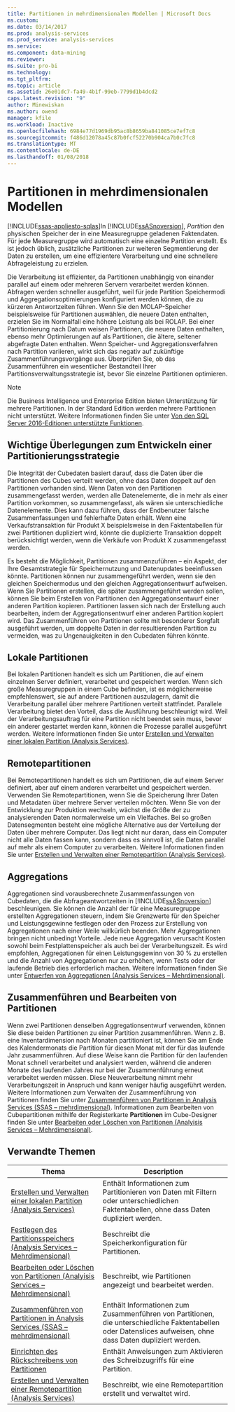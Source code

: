 ```yaml
---
title: Partitionen in mehrdimensionalen Modellen | Microsoft Docs
ms.custom: 
ms.date: 03/14/2017
ms.prod: analysis-services
ms.prod_service: analysis-services
ms.service: 
ms.component: data-mining
ms.reviewer: 
ms.suite: pro-bi
ms.technology: 
ms.tgt_pltfrm: 
ms.topic: article
ms.assetid: 26e01dc7-fa49-4b1f-99eb-7799d1b4dcd2
caps.latest.revision: "9"
author: Minewiskan
ms.author: owend
manager: kfile
ms.workload: Inactive
ms.openlocfilehash: 6984e77d1969db95ac8b8659ba841085ce7ef7c8
ms.sourcegitcommit: f486d12078a45c87b0fcf52270b904ca7b0c7fc8
ms.translationtype: MT
ms.contentlocale: de-DE
ms.lasthandoff: 01/08/2018
---
```

# <a name="partitions-in-multidimensional-models"></a>Partitionen in mehrdimensionalen Modellen
[!INCLUDE[ssas-appliesto-sqlas](../../includes/ssas-appliesto-sqlas.md)]In [!INCLUDE[ssASnoversion](../../includes/ssasnoversion-md.md)], *Partition* den physischen Speicher der in eine Measuregruppe geladenen Faktendaten. Für jede Measuregruppe wird automatisch eine einzelne Partition erstellt. Es ist jedoch üblich, zusätzliche Partitionen zur weiteren Segmentierung der Daten zu erstellen, um eine effizientere Verarbeitung und eine schnellere Abfrageleistung zu erzielen.  
  
 Die Verarbeitung ist effizienter, da Partitionen unabhängig von einander parallel auf einem oder mehreren Servern verarbeitet werden können. Abfragen werden schneller ausgeführt, weil für jede Partition Speichermodi und Aggregationsoptimierungen konfiguriert werden können, die zu kürzeren Antwortzeiten führen. Wenn Sie den MOLAP-Speicher beispielsweise für Partitionen auswählen, die neuere Daten enthalten, erzielen Sie im Normalfall eine höhere Leistung als bei ROLAP. Bei einer Partitionierung nach Datum weisen Partitionen, die neuere Daten enthalten, ebenso mehr Optimierungen auf als Partitionen, die ältere, seltener abgefragte Daten enthalten. Wenn Speicher- und Aggregationsverfahren nach Partition variieren, wirkt sich das negativ auf zukünftige Zusammenführungsvorgänge aus. Überprüfen Sie, ob das Zusammenführen ein wesentlicher Bestandteil Ihrer Partitionsverwaltungsstrategie ist, bevor Sie einzelne Partitionen optimieren.  
  
> [!NOTE]  
>  Die Business Intelligence und Enterprise Edition bieten Unterstützung für mehrere Partitionen. In der Standard Edition werden mehrere Partitionen nicht unterstützt. Weitere Informationen finden Sie unter [Von den SQL Server 2016-Editionen unterstützte Funktionen](../../analysis-services/analysis-services-features-supported-by-the-editions-of-sql-server-2016.md).  
  
## <a name="important-considerations-when-designing-a-partitioning-strategy"></a>Wichtige Überlegungen zum Entwickeln einer Partitionierungsstrategie  
 Die Integrität der Cubedaten basiert darauf, dass die Daten über die Partitionen des Cubes verteilt werden, ohne dass Daten doppelt auf den Partitionen vorhanden sind. Wenn Daten von den Partitionen zusammengefasst werden, werden alle Datenelemente, die in mehr als einer Partition vorkommen, so zusammengefasst, als wären sie unterschiedliche Datenelemente. Dies kann dazu führen, dass der Endbenutzer falsche Zusammenfassungen und fehlerhafte Daten erhält. Wenn eine Verkaufstransaktion für Produkt X beispielsweise in den Faktentabellen für zwei Partitionen dupliziert wird, könnte die duplizierte Transaktion doppelt berücksichtigt werden, wenn die Verkäufe von Produkt X zusammengefasst werden.  
  
 Es besteht die Möglichkeit, Partitionen zusammenzuführen – ein Aspekt, der Ihre Gesamtstrategie für Speichernutzung und Datenupdates beeinflussen könnte. Partitionen können nur zusammengeführt werden, wenn sie den gleichen Speichermodus und den gleichen Aggregationsentwurf aufweisen. Wenn Sie Partitionen erstellen, die später zusammengeführt werden sollen, können Sie beim Erstellen von Partitionen den Aggregationsentwurf einer anderen Partition kopieren. Partitionen lassen sich nach der Erstellung auch bearbeiten, indem der Aggregationsentwurf einer anderen Partition kopiert wird. Das Zusammenführen von Partitionen sollte mit besonderer Sorgfalt ausgeführt werden, um doppelte Daten in der resultierenden Partition zu vermeiden, was zu Ungenauigkeiten in den Cubedaten führen könnte.  
  
## <a name="local-partitions"></a>Lokale Partitionen  
 Bei lokalen Partitionen handelt es sich um Partitionen, die auf einem einzelnen Server definiert, verarbeitet und gespeichert werden. Wenn sich große Measuregruppen in einem Cube befinden, ist es möglicherweise empfehlenswert, sie auf andere Partitionen auszulagern, damit die Verarbeitung parallel über mehrere Partitionen verteilt stattfindet. Parallele Verarbeitung bietet den Vorteil, dass die Ausführung beschleunigt wird. Weil der Verarbeitungsauftrag für eine Partition nicht beendet sein muss, bevor ein anderer gestartet werden kann, können die Prozesse parallel ausgeführt werden. Weitere Informationen finden Sie unter [Erstellen und Verwalten einer lokalen Partition &#40;Analysis Services&#41;](../../analysis-services/multidimensional-models/create-and-manage-a-local-partition-analysis-services.md).  
  
## <a name="remote-partitions"></a>Remotepartitionen  
 Bei Remotepartitionen handelt es sich um Partitionen, die auf einem Server definiert, aber auf einem anderen verarbeitet und gespeichert werden. Verwenden Sie Remotepartitionen, wenn Sie die Speicherung Ihrer Daten und Metadaten über mehrere Server verteilen möchten. Wenn Sie von der Entwicklung zur Produktion wechseln, wächst die Größe der zu analysierenden Daten normalerweise um ein Vielfaches. Bei so großen Datensegmenten besteht eine mögliche Alternative aus der Verteilung der Daten über mehrere Computer. Das liegt nicht nur daran, dass ein Computer nicht alle Daten fassen kann, sondern dass es sinnvoll ist, die Daten parallel auf mehr als einem Computer zu verarbeiten. Weitere Informationen finden Sie unter [Erstellen und Verwalten einer Remotepartition &#40;Analysis Services&#41;](../../analysis-services/multidimensional-models/create-and-manage-a-remote-partition-analysis-services.md).  
  
## <a name="aggregations"></a>Aggregations  
 Aggregationen sind vorausberechnete Zusammenfassungen von Cubedaten, die die Abfrageantwortzeiten in [!INCLUDE[ssASnoversion](../../includes/ssasnoversion-md.md)] beschleunigen. Sie können die Anzahl der für eine Measuregruppe erstellten Aggregationen steuern, indem Sie Grenzwerte für den Speicher und Leistungsgewinne festlegen oder den Prozess zur Erstellung von Aggregationen nach einer Weile willkürlich beenden. Mehr Aggregationen bringen nicht unbedingt Vorteile. Jede neue Aggregation verursacht Kosten sowohl beim Festplattenspeicher als auch bei der Verarbeitungszeit. Es wird empfohlen, Aggregationen für einen Leistungsgewinn von 30 % zu erstellen und die Anzahl von Aggregationen nur zu erhöhen, wenn Tests oder der laufende Betrieb dies erforderlich machen. Weitere Informationen finden Sie unter [Entwerfen von Aggregationen &#40;Analysis Services – Mehrdimensional&#41;](../../analysis-services/multidimensional-models/designing-aggregations-analysis-services-multidimensional.md).  
  
## <a name="partition-merging-and-editing"></a>Zusammenführen und Bearbeiten von Partitionen  
 Wenn zwei Partitionen denselben Aggregationsentwurf verwenden, können Sie diese beiden Partitionen zu einer Partition zusammenführen. Wenn z. B. eine Inventardimension nach Monaten partitioniert ist, können Sie am Ende des Kalendermonats die Partition für diesen Monat mit der für das laufende Jahr zusammenführen. Auf diese Weise kann die Partition für den laufenden Monat schnell verarbeitet und analysiert werden, während die anderen Monate des laufenden Jahres nur bei der Zusammenführung erneut verarbeitet werden müssen. Diese Neuverarbeitung nimmt mehr Verarbeitungszeit in Anspruch und kann weniger häufig ausgeführt werden. Weitere Informationen zum Verwalten der Zusammenführung von Partitionen finden Sie unter [Zusammenführen von Partitionen in Analysis Services &#40;SSAS – mehrdimensional&#41;](../../analysis-services/multidimensional-models/merge-partitions-in-analysis-services-ssas-multidimensional.md). Informationen zum Bearbeiten von Cubepartitionen mithilfe der Registerkarte **Partitionen** im Cube-Designer finden Sie unter [Bearbeiten oder Löschen von Partitionen &#40;Analyisis Services – Mehrdimensional&#41;](../../analysis-services/multidimensional-models/edit-or-delete-partitions-analyisis-services-multidimensional.md).  
  
## <a name="related-topics"></a>Verwandte Themen  
  
|Thema|Description|  
|-----------|-----------------|  
|[Erstellen und Verwalten einer lokalen Partition &#40;Analysis Services&#41;](../../analysis-services/multidimensional-models/create-and-manage-a-local-partition-analysis-services.md)|Enthält Informationen zum Partitionieren von Daten mit Filtern oder unterschiedlichen Faktentabellen, ohne dass Daten dupliziert werden.|  
|[Festlegen des Partitionsspeichers &#40;Analysis Services – Mehrdimensional&#41;](../../analysis-services/multidimensional-models/set-partition-storage-analysis-services-multidimensional.md)|Beschreibt die Speicherkonfiguration für Partitionen.|  
|[Bearbeiten oder Löschen von Partitionen &#40;Analyisis Services – Mehrdimensional&#41;](../../analysis-services/multidimensional-models/edit-or-delete-partitions-analyisis-services-multidimensional.md)|Beschreibt, wie Partitionen angezeigt und bearbeitet werden.|  
|[Zusammenführen von Partitionen in Analysis Services &#40;SSAS – mehrdimensional&#41;](../../analysis-services/multidimensional-models/merge-partitions-in-analysis-services-ssas-multidimensional.md)|Enthält Informationen zum Zusammenführen von Partitionen, die unterschiedliche Faktentabellen oder Datenslices aufweisen, ohne dass Daten dupliziert werden.|  
|[Einrichten des Rückschreibens von Partitionen](../../analysis-services/multidimensional-models/set-partition-writeback.md)|Enthält Anweisungen zum Aktivieren des Schreibzugriffs für eine Partition.|  
|[Erstellen und Verwalten einer Remotepartition &#40;Analysis Services&#41;](../../analysis-services/multidimensional-models/create-and-manage-a-remote-partition-analysis-services.md)|Beschreibt, wie eine Remotepartition erstellt und verwaltet wird.|  
  
  
